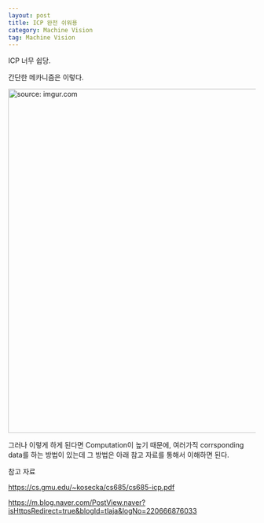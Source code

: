 ```yaml
---
layout: post
title: ICP 완전 쉬워용
category: Machine Vision
tag: Machine Vision
---
```


ICP 너무 쉽당.

간단한 메카니즘은 이렇다.

<a href="https://postimg.cc/3krjbJr1"><img src="https://i.postimg.cc/nhBdrC6y/Kakao-Talk-Image-2021-11-21-11-43-56.jpg" width="700px" title="source: imgur.com" /><a>


그러나 이렇게 하게 된다면 Computation이 높기 때문에, 여러가직 corrsponding data를 하는 방법이 있는데 그 방법은 아래 참고 자료를 통해서 이해하면 된다.

참고 자료

https://cs.gmu.edu/~kosecka/cs685/cs685-icp.pdf

https://m.blog.naver.com/PostView.naver?isHttpsRedirect=true&blogId=tlaja&logNo=220666876033
